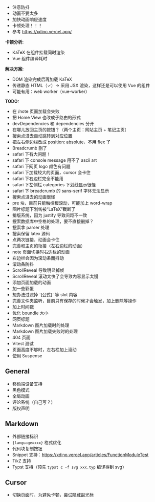  - 注意防抖
 - 动画不要太多
 - 加快动画响应速度
 - 卡顿处理！！！
 - 参考 https://xdino.vercel.app/

**卡顿分析:**

 - KaTeX 在组件挂载同时渲染
 - Vue 组件编译耗时

**解决方案:**

 - DOM 渲染完成后再加载 KaTeX
 - 传递静态 HTML（✓）-> 采用 JSX 渲染，这样还是可以使用 Vue 的组件
 - 可能有用：web worker（vue-worker）

**TODO:**

 - 在 /note 页面加载会失败
 - 把 Home View 也改成子路由的形式
 - devDependencies 和 dependencies 分开
 - 在哪儿放回主页的按钮？（两个主页：网站主页 + 笔记主页）
 - 搜索点进去自动跳转到对应位置
 - 把左右侧边栏改成 position: absolute，不用 flex 了
 - Breadcrumb 删了
 - safari 下有大问题！
 - safari 下 console message 用不了 ascii art
 - safari 下网页 logo 颜色有问题
 - safari 下加载较大的页面，cursor 会卡住
 - safari 下右边栏完全不能用
 - safari 下左侧栏 categories 下划线显示很怪
 - safari 下 breadcrumb 的 sans-serif 字体无法显示
 - 搜索点进去的动画很怪
 - pre 块，目前只能触控板滚动，可能加上 word-wrap
 - 图片标题下划线被“LaTeX”截断了
 - 排版系统，因为 justify 导致间距不一致
 - 搜索数据库中空格的处理，要不直接删掉？
 - 搜索拿 parser 处理
 - 搜索保留 latex 源码
 - 点两次链接，动画会卡住
 - 完善和主页的衔接（左右边栏的动画）
 - note 页面切换时右边栏的动画
 - 右边栏会因为滚动条而抖动
 - 滚动条防抖
 - ScrollReveal 导致明显掉帧
 - ScrollReveal 滚动太快了会导致内容显示太慢
 - 添加页面加载的动画
 - 加一些彩蛋
 - 想办法过滤掉 \`[公式]\` 等 slot 内容
 - 完善文件夹监听，目前只有保存的时候才会触发，加上删除等操作
 - 加上时间戳
 - 优化 boundle 大小
 - 网页标题
 - Markdown 图片加载时的处理
 - Markdown 图片加载失败时的处理
 - 404 页面
 - Vitest 测试
 - 页面高度不够时，左右栏加上滚动
 - 使用 Suspense

## General

 - 移动端设备支持
 - 黑色模式
 - 全局动画
 - 评论系统（自己写？）
 - 版权声明

## Markdown

 - 外部链接标识
 - `{language=xxx}` 格式优化
 - 代码块复制按钮
 - Snippet 支持：https://xdino.vercel.app/articles/FunctionModuleTest
 - TikZ 支持
 - Typst 支持（预先 `typst c -f svg xxx.typ` 编译得到 svg）

## Cursor

 - 切换页面时，为避免卡顿，尝试隐藏副光标
